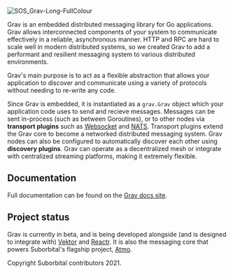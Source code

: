 ![SOS_Grav-Long-FullColour](https://user-images.githubusercontent.com/5942370/134704982-9211c100-f252-4a47-b9a2-49a199fb3463.png)

Grav is an embedded distributed messaging library for Go applications. Grav allows interconnected components of your system to communicate effectively in a reliable, asynchronous manner. HTTP and RPC are hard to scale well in modern distributed systems, so we created Grav to add a performant and resilient messaging system to various distributed environments.

Grav's main purpose is to act as a flexible abstraction that allows your application to discover and communicate using a variety of protocols without needing to re-write any code.

Since Grav is embedded, it is instantiated as a `grav.Grav` object which your application code uses to send and recieve messages. Messages can be sent in-process (such as between Goroutines), or to other nodes via **transport plugins** such as [Websocket](./transport/websocket/README.md) and [NATS](./transport/nats/README.md). Transport plugins extend the Grav core to become a networked distributed messaging system. Grav nodes can also be configured to automatically discover each other using **discovery plugins**. Grav can operate as a decentralized mesh or integrate with centralized streaming platforms, making it extremely flexible.

## Documentation
Full documentation can be found on the [Grav docs site](https://grav.suborbital.dev).

## Project status

Grav is currently in beta, and is being developed alongside (and is designed to integrate with) [Vektor](https://github.com/suborbital/vektor) and [Reactr](https://github.com/suborbital/reactr). It is also the messaging core that powers Suborbital's flagship project, [Atmo](https://github.com/suborbital/atmo).

Copyright Suborbital contributors 2021.
